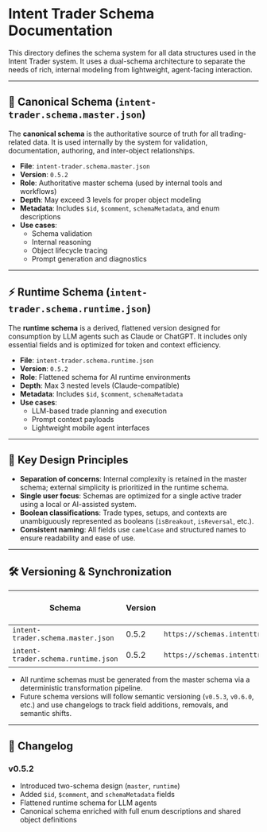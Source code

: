 # Intent Trader Schema Documentation

This directory defines the schema system for all data structures used in the Intent Trader system. It uses a dual-schema architecture to separate the needs of rich, internal modeling from lightweight, agent-facing interaction.

---

## 📘 Canonical Schema (`intent-trader.schema.master.json`)

The **canonical schema** is the authoritative source of truth for all trading-related data. It is used internally by the system for validation, documentation, authoring, and inter-object relationships.

- **File**: `intent-trader.schema.master.json`
- **Version**: `0.5.2`
- **Role**: Authoritative master schema (used by internal tools and workflows)
- **Depth**: May exceed 3 levels for proper object modeling
- **Metadata**: Includes `$id`, `$comment`, `schemaMetadata`, and enum descriptions
- **Use cases**:
  - Schema validation
  - Internal reasoning
  - Object lifecycle tracing
  - Prompt generation and diagnostics

---

## ⚡ Runtime Schema (`intent-trader.schema.runtime.json`)

The **runtime schema** is a derived, flattened version designed for consumption by LLM agents such as Claude or ChatGPT. It includes only essential fields and is optimized for token and context efficiency.

- **File**: `intent-trader.schema.runtime.json`
- **Version**: `0.5.2`
- **Role**: Flattened schema for AI runtime environments
- **Depth**: Max 3 nested levels (Claude-compatible)
- **Metadata**: Includes `$id`, `$comment`, `schemaMetadata`
- **Use cases**:
  - LLM-based trade planning and execution
  - Prompt context payloads
  - Lightweight mobile agent interfaces

---

## 🎯 Key Design Principles

- **Separation of concerns**: Internal complexity is retained in the master schema; external simplicity is prioritized in the runtime schema.
- **Single user focus**: Schemas are optimized for a single active trader using a local or AI-assisted system.
- **Boolean classifications**: Trade types, setups, and contexts are unambiguously represented as booleans (`isBreakout`, `isReversal`, etc.).
- **Consistent naming**: All fields use `camelCase` and structured names to ensure readability and ease of use.

---

## 🛠 Versioning & Synchronization

| Schema                   | Version | ID                                               | Source of Truth? |
|--------------------------|---------|--------------------------------------------------|------------------|
| `intent-trader.schema.master.json` | 0.5.2   | `https://schemas.intenttrader.ai/schema/master/v0.5.2` | ✅ Yes             |
| `intent-trader.schema.runtime.json`| 0.5.2   | `https://schemas.intenttrader.ai/schema/runtime`        | ❌ Derived         |

- All runtime schemas must be generated from the master schema via a deterministic transformation pipeline.
- Future schema versions will follow semantic versioning (`v0.5.3`, `v0.6.0`, etc.) and use changelogs to track field additions, removals, and semantic shifts.

---

## 📄 Changelog

### v0.5.2
- Introduced two-schema design (`master`, `runtime`)
- Added `$id`, `$comment`, and `schemaMetadata` fields
- Flattened runtime schema for LLM agents
- Canonical schema enriched with full enum descriptions and shared object definitions